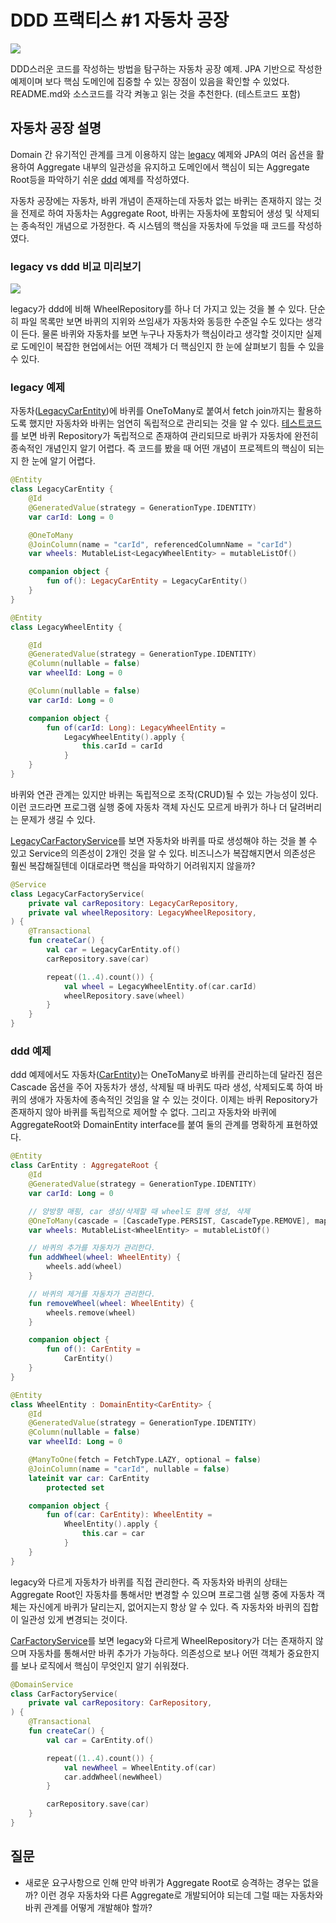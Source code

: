 # DDD 프랙티스 #1 자동차 공장
![](../resources/DDD.png)

DDD스러운 코드를 작성하는 방법을 탐구하는 자동차 공장 예제.
JPA 기반으로 작성한 예제이며 보다 핵심 도메인에 집중할 수 있는 장점이 있음을 확인할 수 있었다.
README.md와 소스코드를 각각 켜놓고 읽는 것을 추천한다. (테스트코드 포함)

## 자동차 공장 설명
Domain 간 유기적인 관계를 크게 이용하지 않는 [legacy](./src/main/kotlin/com/traeper/car_factory/legacy) 예제와 JPA의 여러 옵션을 활용하여 Aggregate 내부의 일관성을 유지하고 도메인에서 핵심이 되는 Aggregate Root등을 파악하기 쉬운 [ddd](./src/main/kotlin/com/traeper/car_factory/ddd) 예제를 작성하였다.

자동차 공장에는 자동차, 바퀴 개념이 존재하는데 자동차 없는 바퀴는 존재하지 않는 것을 전제로 하여 자동차는 Aggregate Root, 바퀴는 자동차에 포함되어 생성 및 삭제되는 종속적인 개념으로 가정한다. 즉 시스템의 핵심을 자동차에 두었을 때 코드를 작성하였다.

### legacy vs ddd 비교 미리보기
![](../resources/car_factory/car_factory-project-tree.png)

legacy가 ddd에 비해 WheelRepository를 하나 더 가지고 있는 것을 볼 수 있다. 단순히 파일 목록만 보면 바퀴의 지위와 쓰임새가 자동차와 동등한 수준일 수도 있다는 생각이 든다. 물론 바퀴와 자동차를 보면 누구나 자동차가 핵심이라고 생각할 것이지만 실제로 도메인이 복잡한 현업에서는 어떤 객체가 더 핵심인지 한 눈에 살펴보기 힘들 수 있을 수 있다.

### legacy 예제
자동차([LegacyCarEntity](./src/main/kotlin/com/traeper/car_factory/legacy/domain/car/LegacyCarEntity.kt))에 바퀴를 OneToMany로 붙여서 fetch join까지는 활용하도록 했지만 자동차와 바퀴는 엄연히 독립적으로 관리되는 것을 알 수 있다. [테스트코드](./src/test/kotlin/com/traeper/car_factory/legacy/domain/car/LegacyCarFactoryServiceTest.kt)를 보면 바퀴 Repository가 독립적으로 존재하여 관리되므로 바퀴가 자동차에 완전히 종속적인 개념인지 알기 어렵다. 즉 코드를 봤을 때 어떤 개념이 프로젝트의 핵심이 되는지 한 눈에 알기 어렵다.

```kotlin
@Entity
class LegacyCarEntity {
    @Id
    @GeneratedValue(strategy = GenerationType.IDENTITY)
    var carId: Long = 0

    @OneToMany
    @JoinColumn(name = "carId", referencedColumnName = "carId")
    var wheels: MutableList<LegacyWheelEntity> = mutableListOf()

    companion object {
        fun of(): LegacyCarEntity = LegacyCarEntity()
    }
}

@Entity
class LegacyWheelEntity {

    @Id
    @GeneratedValue(strategy = GenerationType.IDENTITY)
    @Column(nullable = false)
    var wheelId: Long = 0

    @Column(nullable = false)
    var carId: Long = 0

    companion object {
        fun of(carId: Long): LegacyWheelEntity =
            LegacyWheelEntity().apply {
                this.carId = carId
            }
    }
}
```

바퀴와 연관 관계는 있지만 바퀴는 독립적으로 조작(CRUD)될 수 있는 가능성이 있다.
이런 코드라면 프로그램 실행 중에 자동차 객체 자신도 모르게 바퀴가 하나 더 달려버리는 문제가 생길 수 있다.

[LegacyCarFactoryService](./src/main/kotlin/com/traeper/car_factory/legacy/domain/car/LegacyCarFactoryService.kt)를 보면 자동차와 바퀴를 따로 생성해야 하는 것을 볼 수 있고 Service의 의존성이 2개인 것을 알 수 있다. 비즈니스가 복잡해지면서 의존성은 훨씬 복잡해질텐데 이대로라면 핵심을 파악하기 어려워지지 않을까? 

```kotlin
@Service
class LegacyCarFactoryService(
    private val carRepository: LegacyCarRepository,
    private val wheelRepository: LegacyWheelRepository,
) {
    @Transactional
    fun createCar() {
        val car = LegacyCarEntity.of()
        carRepository.save(car)

        repeat((1..4).count()) {
            val wheel = LegacyWheelEntity.of(car.carId)
            wheelRepository.save(wheel)
        }
    }
}
```

### ddd 예제
ddd 예제에서도 자동차([CarEntity](./src/main/kotlin/com/traeper/car_factory/ddd/domain/car/CarEntity.kt))는 OneToMany로 바퀴를 관리하는데 달라진 점은 Cascade 옵션을 주어 자동차가 생성, 삭제될 때 바퀴도 따라 생성, 삭제되도록 하여 바퀴의 생애가 자동차에 종속적인 것임을 알 수 있는 것이다. 이제는 바퀴 Repository가 존재하지 않아 바퀴를 독립적으로 제어할 수 없다. 그리고 자동차와 바퀴에 AggregateRoot와 DomainEntity interface를 붙여 둘의 관계를 명확하게 표현하였다. 

```kotlin
@Entity
class CarEntity : AggregateRoot {
    @Id
    @GeneratedValue(strategy = GenerationType.IDENTITY)
    var carId: Long = 0

    // 양방향 매핑, car 생성/삭제할 때 wheel도 함께 생성, 삭제
    @OneToMany(cascade = [CascadeType.PERSIST, CascadeType.REMOVE], mappedBy = "car")
    var wheels: MutableList<WheelEntity> = mutableListOf()

    // 바퀴의 추가를 자동차가 관리한다.
    fun addWheel(wheel: WheelEntity) {
        wheels.add(wheel)
    }

    // 바퀴의 제거를 자동차가 관리한다.
    fun removeWheel(wheel: WheelEntity) {
        wheels.remove(wheel)
    }

    companion object {
        fun of(): CarEntity =
            CarEntity()
    }
}

@Entity
class WheelEntity : DomainEntity<CarEntity> {
    @Id
    @GeneratedValue(strategy = GenerationType.IDENTITY)
    @Column(nullable = false)
    var wheelId: Long = 0

    @ManyToOne(fetch = FetchType.LAZY, optional = false)
    @JoinColumn(name = "carId", nullable = false)
    lateinit var car: CarEntity
        protected set

    companion object {
        fun of(car: CarEntity): WheelEntity =
            WheelEntity().apply {
                this.car = car
            }
    }
}
```
legacy와 다르게 자동차가 바퀴를 직접 관리한다. 즉 자동차와 바퀴의 상태는 Aggregate Root인 자동차를 통해서만 변경할 수 있으며 프로그램 실행 중에 자동차 객체는 자신에게 바퀴가 달리는지, 없어지는지 항상 알 수 있다. 즉 자동차와 바퀴의 집합이 일관성 있게 변경되는 것이다. 


[CarFactoryService](./src/main/kotlin/com/traeper/car_factory/ddd/domain/car/CarFactoryService.kt)를 보면 legacy와 다르게 WheelRepository가 더는 존재하지 않으며 자동차를 통해서만 바퀴 추가가 가능하다. 의존성으로 보나 어떤 객체가 중요한지를 보나 로직에서 핵심이 무엇인지 알기 쉬워졌다.

```kotlin
@DomainService
class CarFactoryService(
    private val carRepository: CarRepository,
) {
    @Transactional
    fun createCar() {
        val car = CarEntity.of()

        repeat((1..4).count()) {
            val newWheel = WheelEntity.of(car)
            car.addWheel(newWheel)
        }

        carRepository.save(car)
    }
}
```

## 질문
* 새로운 요구사항으로 인해 만약 바퀴가 Aggregate Root로 승격하는 경우는 없을까? 이런 경우 자동차와 다른 Aggregate로 개발되어야 되는데 그럴 때는 자동차와 바퀴 관계를 어떻게 개발해야 할까?